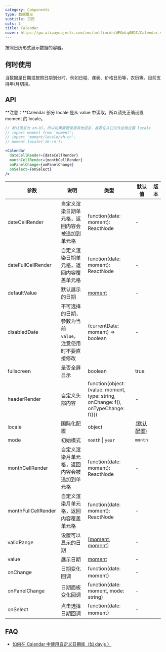 ```yaml
---
category: Components
type: 数据展示
subtitle: 日历
cols: 1
title: Calendar
cover: https://gw.alipayobjects.com/zos/antfincdn/dPQmLq08DI/Calendar.svg
---
```


按照日历形式展示数据的容器。

## 何时使用

当数据是日期或按照日期划分时，例如日程、课表、价格日历等，农历等。目前支持年/月切换。

## API

**注意：**Calendar 部分 locale 是从 value 中读取，所以请先正确设置 moment 的 locale。

```jsx
// 默认语言为 en-US，所以如果需要使用其他语言，推荐在入口文件全局设置 locale
// import moment from 'moment';
// import 'moment/locale/zh-cn';
// moment.locale('zh-cn');

<Calendar
  dateCellRender={dateCellRender}
  monthCellRender={monthCellRender}
  onPanelChange={onPanelChange}
  onSelect={onSelect}
/>
```

| 参数 | 说明 | 类型 | 默认值 | 版本 |
| --- | --- | --- | --- | --- |
| dateCellRender | 自定义渲染日期单元格，返回内容会被追加到单元格 | function(date: moment): ReactNode | - |  |
| dateFullCellRender | 自定义渲染日期单元格，返回内容覆盖单元格 | function(date: moment): ReactNode | - |  |
| defaultValue | 默认展示的日期 | [moment](http://momentjs.com/) | - |  |
| disabledDate | 不可选择的日期，参数为当前 `value`，注意使用时不要直接修改 | (currentDate: moment) => boolean | - |  |
| fullscreen | 是否全屏显示 | boolean | true |  |
| headerRender | 自定义头部内容 | function(object:{value: moment, type: string, onChange: f(), onTypeChange: f()}) | - |  |
| locale | 国际化配置 | object | [(默认配置)](https://github.com/Ezviz-OpenBiz/ezviz-design-master/blob/master/components/date-picker/locale/example.json) |  |
| mode | 初始模式 | `month` \| `year` | `month` |  |
| monthCellRender | 自定义渲染月单元格，返回内容会被追加到单元格 | function(date: moment): ReactNode | - |  |
| monthFullCellRender | 自定义渲染月单元格，返回内容覆盖单元格 | function(date: moment): ReactNode | - |  |
| validRange | 设置可以显示的日期 | \[[moment](http://momentjs.com/), [moment](http://momentjs.com/)] | - |  |
| value | 展示日期 | [moment](http://momentjs.com/) | - |  |
| onChange | 日期变化回调 | function(date: moment） | - |  |
| onPanelChange | 日期面板变化回调 | function(date: moment, mode: string) | - |  |
| onSelect | 点击选择日期回调 | function(date: moment） | - |  |

## FAQ

- [如何在 Calendar 中使用自定义日期库（如 dayjs ）](/docs/react/replace-moment#Calendar)
